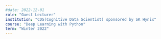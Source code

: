 ```yaml
---
#date: 2022-12-01
role: "Guest Lecturer"
institution: "CDS(Cognitive Data Scientist) sponsored by SK Hynix"
course: "Deep Learning with Python"
term: "Winter 2022"
---
```

